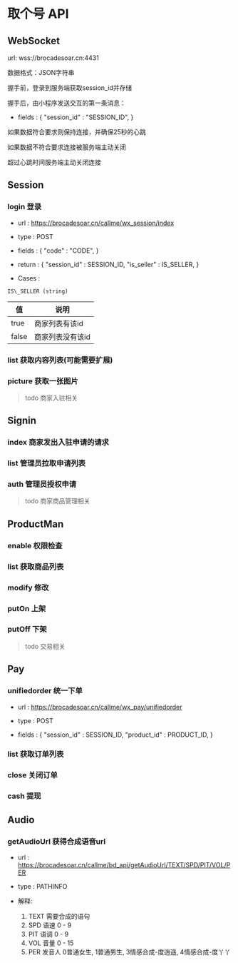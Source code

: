 # 取个号 API

## WebSocket

url: wss://brocadesoar.cn:4431

数据格式：JSON字符串

握手前，登录到服务端获取session\_id并存储

握手后，由小程序发送交互的第一条消息：

* fields : {
    "session\_id" : "SESSION\_ID",
}

如果数据符合要求则保持连接，并确保25秒的心跳

如果数据不符合要求连接被服务端主动关闭

超过心跳时间服务端主动关闭连接

## Session

### login 登录

* url : https://brocadesoar.cn/callme/wx_session/index

* type : POST

* fields : {
    "code" : "CODE",
}

* return : {
    "session\_id" : SESSION\_ID,
    "is\_seller" : IS\_SELLER,
}

* Cases :

`IS\_SELLER (string)`

| 值|说明|
|---|---|
|true|商家列表有该id|
|false|商家列表没有该id|

### list 获取内容列表(可能需要扩展)

### picture 获取一张图片

> todo 商家入驻相关
## Signin

### index 商家发出入驻申请的请求

### list 管理员拉取申请列表

### auth 管理员授权申请

> todo 商家商品管理相关
## ProductMan

### enable 权限检查

### list 获取商品列表

### modify 修改

### putOn 上架

### putOff 下架

> todo 交易相关
## Pay

### unifiedorder 统一下单

* url : https://brocadesoar.cn/callme/wx_pay/unifiedorder

* type : POST

* fields : {
    "session\_id" : SESSION\_ID,
    "product\_id" : PRODUCT\_ID,
}

### list 获取订单列表

### close 关闭订单

### cash 提现

## Audio

### getAudioUrl 获得合成语音url

* url : https://brocadesoar.cn/callme/bd_api/getAudioUrl/TEXT/SPD/PIT/VOL/PER

* type : PATHINFO

* 解释:
    1. TEXT 需要合成的语句
    2. SPD 语速 0 - 9
    3. PIT 语调 0 - 9
    4. VOL 音量 0 - 15
    5. PER 发音人 0普通女生, 1普通男生, 3情感合成-度逍遥, 4情感合成-度丫丫
